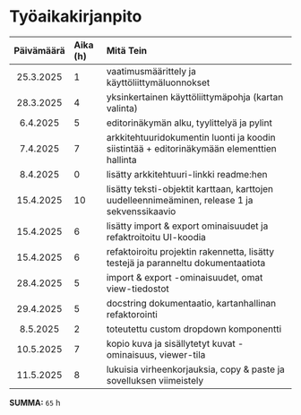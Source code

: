 # Työaikakirjanpito

| Päivämäärä | Aika (h) | Mitä Tein  |
| :---------:|:---------| :--------- |
| 25.3.2025 | 1 | vaatimusmäärittely ja käyttöliittymäluonnokset |
| 28.3.2025 | 4 | yksinkertainen käyttöliittymäpohja (kartan valinta) |
| 6.4.2025 | 5 | editorinäkymän alku, tyylittelyä ja pylint |
| 7.4.2025 | 7 | arkkitehtuuridokumentin luonti ja koodin siistintää + editorinäkymään elementtien hallinta |
| 8.4.2025 | 0 | lisätty arkkitehtuuri-linkki readme:hen |
| 15.4.2025 | 10 | lisätty teksti-objektit karttaan, karttojen uudelleennimeäminen, release 1 ja sekvenssikaavio |
| 15.4.2025 | 6 | lisätty import & export ominaisuudet ja refaktroitoitu UI-koodia |
| 15.4.2025 | 6 | refaktoiroitu projektin rakennetta, lisätty testejä ja paranneltu dokumentaatiota |
| 28.4.2025 | 5 | import & export -ominaisuudet, omat view-tiedostot |
| 29.4.2025 | 5 | docstring dokumentaatio, kartanhallinan refaktorointi |
| 8.5.2025 | 2 | toteutettu custom dropdown komponentti |
| 10.5.2025 | 7 | kopio kuva ja sisällytetyt kuvat -ominaisuus, viewer-tila |
| 11.5.2025 | 8 | lukuisia virheenkorjauksia, copy & paste ja sovelluksen viimeistely |

**SUMMA:** `65` h
